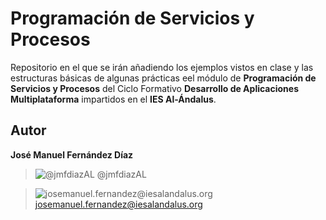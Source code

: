 # Programación de Servicios y Procesos

Repositorio en el que se irán añadiendo los ejemplos vistos en clase y las estructuras básicas de algunas prácticas eel módulo de **Programación de Servicios y Procesos** del Ciclo Formativo **Desarrollo de Aplicaciones Multiplataforma** impartidos en el **IES Al-Ándalus**.

## Autor

 **José Manuel Fernández Díaz**

  > ![@jmfdiazAL](assets/images/github.png) @jmfdiazAL

  > ![josemanuel.fernandez@iesalandalus.org](assets/images/mail.png) josemanuel.fernandez@iesalandalus.org
